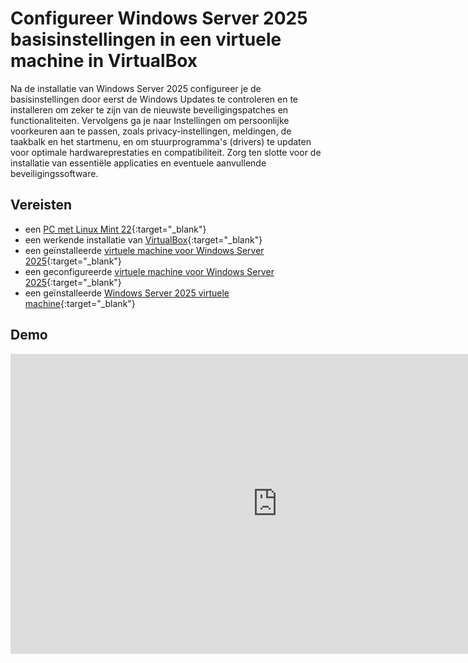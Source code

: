# Configureer Windows Server 2025 basisinstellingen in een virtuele machine in VirtualBox

Na de installatie van Windows Server 2025 configureer je de basisinstellingen door eerst de Windows Updates te controleren en te installeren om zeker te zijn van de nieuwste beveiligingspatches en functionaliteiten. Vervolgens ga je naar Instellingen om persoonlijke voorkeuren aan te passen, zoals privacy-instellingen, meldingen, de taakbalk en het startmenu, en om stuurprogramma's (drivers) te updaten voor optimale hardwareprestaties en compatibiliteit. Zorg ten slotte voor de installatie van essentiële applicaties en eventuele aanvullende beveiligingssoftware.

## Vereisten
- een [PC met Linux Mint 22](../../tutorials/setup-windows11-linuxmint22-dual-boot-uefi/index.md ){:target="_blank"}
- een werkende installatie van [VirtualBox](../setup-virtualbox7-linuxmint22-oracledeb/index.md){:target="_blank"}
- een geïnstalleerde [virtuele machine voor Windows Server 2025](../installeer-windows-server2025-os-vm-virtualbox/index.md){:target="_blank"}
- een geconfigureerde [virtuele machine voor Windows Server 2025](../configureer-windows-server2025-vm-virtualbox/index.md){:target="_blank"}
- een geïnstalleerde [Windows Server 2025 virtuele machine](../installeer-windows-server2025-os-vm-virtualbox/index.md){:target="_blank"}

## Demo
<iframe width="854" height="480" src="https://www.youtube.com/embed/BDYNDJKugeU?autoplay=0&loop=0&mute=0" title="YouTube video player" frameborder="0" allow="accelerometer; autoplay; clipboard-write; encrypted-media; gyroscope; picture-in-picture; web-share" referrerpolicy="strict-origin-when-cross-origin" allowfullscreen></iframe>